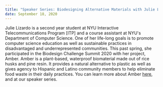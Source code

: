 ```yaml
---
title: "Speaker Series: Biodesigning Alternative Materials with Julie Lizardo (Past)"
date: September 18, 2020
---
```


Julie Lizardo is a second year student at NYU Interactive Telecommunications Program [ITP] and a course assistant at NYU's Department of Computer Science. One of her life-long goals is to promote computer science education as well as sustainable practices in disadvantaged and underrepresented communities. This past spring, she participated in the Biodesign Challenge Summit 2020 with her project, Amber. Amber is a plant-based, waterproof biomaterial made out of rice husks and pine resin. It provides a natural alternative to plastic as well as gives agency to Hispanic and Latino community members to help eliminate food waste in their daily practices. You can learn more about Amber [here](https://lizardoajulie.wixsite.com/amber), and at our speaker series. 
